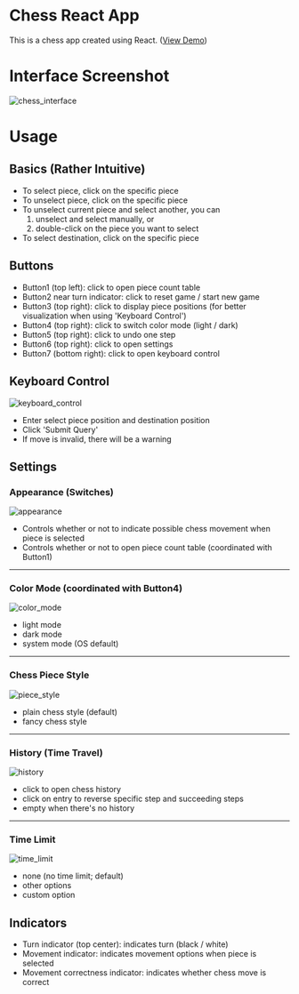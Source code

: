 # Chess React App
This is a chess app created using React.
([View Demo](https://florence-yuan.github.io/react-chess-app/))

# Interface Screenshot
![chess_interface](https://user-images.githubusercontent.com/92783418/171095743-bc31a0e9-4f8e-43ef-915b-42ed04a96bb7.png)

# Usage

## Basics (Rather Intuitive)
- To select piece, click on the specific piece
- To unselect piece, click on the specific piece
- To unselect current piece and select another, you can
    1. unselect and select manually, or
    2. double-click on the piece you want to select
- To select destination, click on the specific piece

## Buttons
- Button1 (top left): click to open piece count table
- Button2 near turn indicator: click to reset game / start new game
- Button3 (top right): click to display piece positions (for better visualization when using 'Keyboard Control')
- Button4 (top right): click to switch color mode (light / dark)
- Button5 (top right): click to undo one step
- Button6 (top right): click to open settings
- Button7 (bottom right): click to open keyboard control

## Keyboard Control

![keyboard_control](https://user-images.githubusercontent.com/92783418/171096172-a9bac37b-ba81-434a-b3bb-8fa46d40c7cf.png)

- Enter select piece position and destination position
- Click 'Submit Query'
- If move is invalid, there will be a warning

## Settings

### Appearance (Switches)

![appearance](https://user-images.githubusercontent.com/92783418/171096544-844fa1d3-1eab-4ae8-8e3d-75f334843250.png)

- Controls whether or not to indicate possible chess movement when piece is selected
- Controls whether or not to open piece count table (coordinated with Button1)

---------------------------

### Color Mode (coordinated with Button4)

![color_mode](https://user-images.githubusercontent.com/92783418/171096561-0abbafc8-d5f1-4698-9527-16153ff0070d.png)

- light mode
- dark mode
- system mode (OS default)

---------------------------

### Chess Piece Style

![piece_style](https://user-images.githubusercontent.com/92783418/171096575-1af01013-a058-4d73-a1e6-bbfa578e64c4.png)

- plain chess style (default)
- fancy chess style

---------------------------

### History (Time Travel)

![history](https://user-images.githubusercontent.com/92783418/171096617-1758a1bd-5400-446e-8716-c20416822cdb.png)

- click to open chess history
- click on entry to reverse specific step and succeeding steps
- empty when there's no history

---------------------------

### Time Limit
![time_limit](https://user-images.githubusercontent.com/92783418/171096641-9d2d27bf-5928-49d3-aac9-13720a82263e.png)

- none (no time limit; default)
- other options
- custom option

## Indicators
- Turn indicator (top center): indicates turn (black / white)
- Movement indicator: indicates movement options when piece is selected
- Movement correctness indicator: indicates whether chess move is correct
